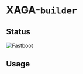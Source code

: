 # XAGA-`builder`


## Status
![Fastboot](https://github.com/Jefino9488/XAGA-builder/workflows/Fastboot/badge.svg)

## Usage